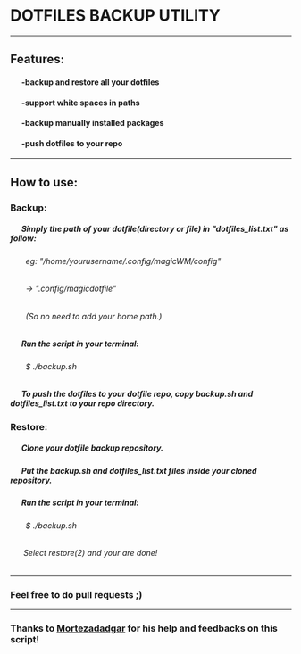 # DOTFILES BACKUP UTILITY
------
## Features:
#### &nbsp;&nbsp;&nbsp;&nbsp;&nbsp;&nbsp;-backup and restore all your dotfiles
#### &nbsp;&nbsp;&nbsp;&nbsp;&nbsp;&nbsp;-support white spaces in paths
#### &nbsp;&nbsp;&nbsp;&nbsp;&nbsp;&nbsp;-backup manually installed packages
#### &nbsp;&nbsp;&nbsp;&nbsp;&nbsp;&nbsp;-push dotfiles to your repo
------
## How to use:
### Backup:
##### &nbsp;&nbsp;&nbsp;&nbsp;&nbsp;&nbsp;Simply the path of your dotfile(directory or file) in "dotfiles_list.txt" as follow:
###### &nbsp;&nbsp;&nbsp;&nbsp;&nbsp;&nbsp; eg: "/home/yourusername/.config/magicWM/config"
###### &nbsp;&nbsp;&nbsp;&nbsp;&nbsp;&nbsp;    -> ".config/magicdotfile"
###### &nbsp;&nbsp;&nbsp;&nbsp;&nbsp;&nbsp; (So no need to add your home path.)
##### &nbsp;&nbsp;&nbsp;&nbsp;&nbsp;&nbsp;Run the script in your terminal:
###### &nbsp;&nbsp;&nbsp;&nbsp;&nbsp;&nbsp; $ ./backup.sh
##### &nbsp;&nbsp;&nbsp;&nbsp;&nbsp;&nbsp;To push the dotfiles to your dotfile repo, copy backup.sh and dotfiles_list.txt to your repo directory.
### Restore:
##### &nbsp;&nbsp;&nbsp;&nbsp;&nbsp;&nbsp;Clone your dotfile backup repository.
##### &nbsp;&nbsp;&nbsp;&nbsp;&nbsp;&nbsp;Put the backup.sh and dotfiles_list.txt files inside your cloned repository.
##### &nbsp;&nbsp;&nbsp;&nbsp;&nbsp;&nbsp;Run the script in your terminal:
###### &nbsp;&nbsp;&nbsp;&nbsp;&nbsp;&nbsp; $ ./backup.sh
###### &nbsp;&nbsp;&nbsp;&nbsp;&nbsp;&nbsp;Select restore(2) and your are done!
------
### Feel free to do pull requests ;)
------
### Thanks to [Mortezadadgar](https://github.com/mortezadadgar) for his help and feedbacks on this script!

